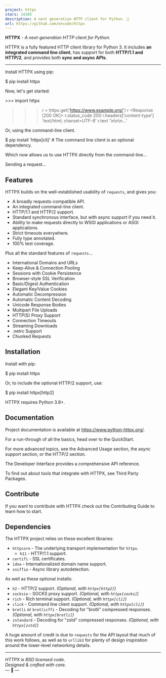 ```yaml
---
project: httpx
stars: 14185
description: A next generation HTTP client for Python. 🦋
url: https://github.com/encode/httpx
---
```


**HTTPX** _\- A next-generation HTTP client for Python._

HTTPX is a fully featured HTTP client library for Python 3. It includes **an integrated command line client**, has support for both **HTTP/1.1 and HTTP/2**, and provides both **sync and async APIs**.

* * *

Install HTTPX using pip:

$ pip install httpx

Now, let's get started:

\>>> import httpx
>>> r \= httpx.get('https://www.example.org/')
>>> r
<Response \[200 OK\]>
>>> r.status\_code
200
>>> r.headers\['content-type'\]
'text/html; charset=UTF-8'
>>> r.text
'<!doctype html>\\n<html>\\n<head>\\n<title>Example Domain</title>...'

Or, using the command-line client.

$ pip install 'httpx\[cli\]'  # The command line client is an optional dependency.

Which now allows us to use HTTPX directly from the command-line...

Sending a request...

Features
--------

HTTPX builds on the well-established usability of `requests`, and gives you:

-   A broadly requests-compatible API.
-   An integrated command-line client.
-   HTTP/1.1 and HTTP/2 support.
-   Standard synchronous interface, but with async support if you need it.
-   Ability to make requests directly to WSGI applications or ASGI applications.
-   Strict timeouts everywhere.
-   Fully type annotated.
-   100% test coverage.

Plus all the standard features of `requests`...

-   International Domains and URLs
-   Keep-Alive & Connection Pooling
-   Sessions with Cookie Persistence
-   Browser-style SSL Verification
-   Basic/Digest Authentication
-   Elegant Key/Value Cookies
-   Automatic Decompression
-   Automatic Content Decoding
-   Unicode Response Bodies
-   Multipart File Uploads
-   HTTP(S) Proxy Support
-   Connection Timeouts
-   Streaming Downloads
-   .netrc Support
-   Chunked Requests

Installation
------------

Install with pip:

$ pip install httpx

Or, to include the optional HTTP/2 support, use:

$ pip install httpx\[http2\]

HTTPX requires Python 3.8+.

Documentation
-------------

Project documentation is available at https://www.python-httpx.org/.

For a run-through of all the basics, head over to the QuickStart.

For more advanced topics, see the Advanced Usage section, the async support section, or the HTTP/2 section.

The Developer Interface provides a comprehensive API reference.

To find out about tools that integrate with HTTPX, see Third Party Packages.

Contribute
----------

If you want to contribute with HTTPX check out the Contributing Guide to learn how to start.

Dependencies
------------

The HTTPX project relies on these excellent libraries:

-   `httpcore` - The underlying transport implementation for `httpx`.
    -   `h11` - HTTP/1.1 support.
-   `certifi` - SSL certificates.
-   `idna` - Internationalized domain name support.
-   `sniffio` - Async library autodetection.

As well as these optional installs:

-   `h2` - HTTP/2 support. _(Optional, with `httpx[http2]`)_
-   `socksio` - SOCKS proxy support. _(Optional, with `httpx[socks]`)_
-   `rich` - Rich terminal support. _(Optional, with `httpx[cli]`)_
-   `click` - Command line client support. _(Optional, with `httpx[cli]`)_
-   `brotli` or `brotlicffi` - Decoding for "brotli" compressed responses. _(Optional, with `httpx[brotli]`)_
-   `zstandard` - Decoding for "zstd" compressed responses. _(Optional, with `httpx[zstd]`)_

A huge amount of credit is due to `requests` for the API layout that much of this work follows, as well as to `urllib3` for plenty of design inspiration around the lower-level networking details.

* * *

_HTTPX is BSD licensed code.  
Designed & crafted with care._  
— 🦋 —
